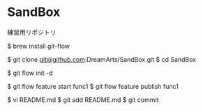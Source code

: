 SandBox
=======

練習用リポジトリ

$ brew install git-flow

$ git clone git@github.com:DreamArts/SandBox.git
$ cd SandBox

$ git flow init -d



$ git flow feature start func1
$ git flow feature publish func1

$ vi README.md
$ git add README.md
$ git commit


